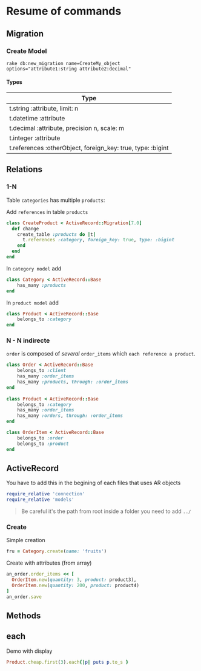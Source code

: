 # Resume of commands

## Migration

### Create Model
```shell
rake db:new_migration name=CreateMy_object     options="attribute1:string attribute2:decimal"
```
#### Types

|  Type  |
| ------ |
|t.string :attribute, limit: n|
|t.datetime :attribute|
|t.decimal :attribute, precision n, scale: m|
|t.integer :attribute|
|t.references :otherObject, foreign_key: true, type: :bigint|

## Relations

### 1-N

Table `categories` has multiple `products`:

Add `references` in table `products`
```ruby
class CreateProduct < ActiveRecord::Migration[7.0]
  def change
    create_table :products do |t|
      t.references :category, foreign_key: true, type: :bigint
    end
  end
end
```
In `category model`  add
```ruby
class Category < ActiveRecord::Base  
    has_many :products
end
```
In `product model`  add
```ruby
class Product < ActiveRecord::Base  
    belongs_to :category
end
```

###  N - N indirecte 
`order` is composed of *several* `order_items` which `each reference a product`.
```ruby
class Order < ActiveRecord::Base
    belongs_to :client
    has_many :order_items
    has_many :products, through: :order_items
end
  
class Product < ActiveRecord::Base
    belongs_to :category
    has_many :order_items
    has_many :orders, through: :order_items
end

class OrderItem < ActiveRecord::Base
    belongs_to :order
    belongs_to :product
end
```

## ActiveRecord

You have to add this in the begining of each files that uses AR objects
```ruby
require_relative 'connection'
require_relative 'models'
```
> Be careful it's the path from root inside a folder you need to add `../`

### Create

Simple creation
```ruby
fru = Category.create(name: 'fruits')
```
Create with attributes (from array)
```ruby 
an_order.order_items << [
  OrderItem.new(quantity: 3, product: product3),
  OrderItem.new(quantity: 200, product: product4)
]
an_order.save
```

## Methods

## each
Demo with display
```ruby
Product.cheap.first(3).each{|p| puts p.to_s }   
```
